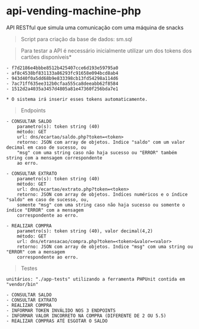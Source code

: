 # api-vending-machine-php
API RESTful que simula uma comunicação com uma máquina de snacks

>Script para criação da base de dados: sm.sql

>Para testar a API é necessário inicialmente utilizar um dos tokens dos cartões disponíveis*
    
    - f7d2186e4bbbe8512b425407cce6d193e59795a0
    - af8c4538bf831133a86293fc91658e094bcd8ab4
    - 943d40f0a5dd68b9e833398cb13fd54298a114d6
    - 7ac71ff635ee312b0cfaa555ca8deeabb62f8584
    - 1512d2a4035a3457d4805a81e47360f256bda7e1

	* O sistema irá inserir esses tokens automaticamente.

>Endpoints

    - CONSULTAR SALDO
        parametro(s): token string (40)
        método: GET
        url: dns/ecartao/saldo.php?token=<token>
        retorno: JSON com array de objetos. Indice "saldo" com um valor decimal em caso de sucesso, ou 
        "msg" com uma string caso não haja sucesso ou "ERROR" também string com a mensagem correspondente 
        ao erro.

    - CONSULTAR EXTRATO
        parametro(s): token string (40)
        método: GET
        url: dns/ecartao/extrato.php?token=<token>
        retorno: JSON com array de objetos. Indíces numéricos e o índice "saldo" em caso de sucesso, ou, 
        somente "msg" com uma string caso não haja sucesso ou somente o índice "ERROR" com a mensagem 
        correspondente ao erro.

    - REALIZAR COMPRA
        parametro(s): token string (40), valor decimal(4,2)
        método: GET
        url: dns/etransacao/compra.php?token=<token>&valor=<valor>
        retorno: JSON com array de objetos. Indice "msg" com uma string ou "ERROR" com a mensagem 
        correspondente ao erro.

>Testes

    unitários: "./app-tests" utilizando a ferramenta PHPUnit contida em "vendor/bin"	

    - CONSULTAR SALDO
    - CONSULTAR EXTRATO
    - REALIZAR COMPRA
    - INFORMAR TOKEN INVÁLIDO NOS 3 ENDPOINTS
    - INFORMAR VALOR INCORRETO NA COMPRA (DIFERENTE DE 2 OU 5.5)
    - REALIZAR COMPRAS ATÉ ESGOTAR O SALDO
